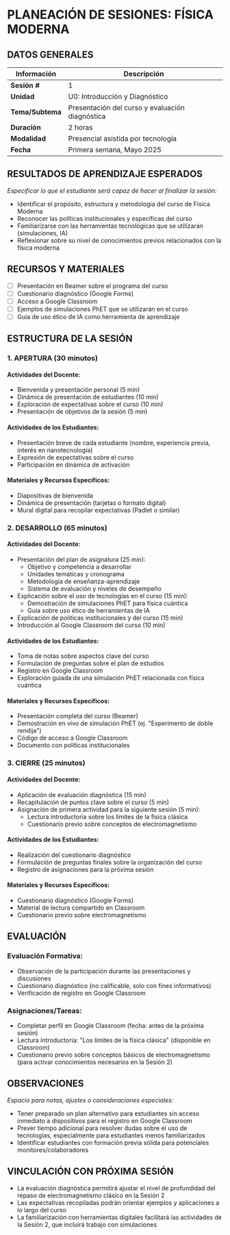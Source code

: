 # PLANEACIÓN DE SESIONES: FÍSICA MODERNA

## DATOS GENERALES

|Información|Descripción|
|---|---|
|**Sesión #**|1|
|**Unidad**|U0: Introducción y Diagnóstico|
|**Tema/Subtema**|Presentación del curso y evaluación diagnóstica|
|**Duración**|2 horas|
|**Modalidad**|Presencial asistida por tecnología|
|**Fecha**|Primera semana, Mayo 2025|

## RESULTADOS DE APRENDIZAJE ESPERADOS

_Especificar lo que el estudiante será capaz de hacer al finalizar la sesión:_

- Identificar el propósito, estructura y metodología del curso de Física Moderna
- Reconocer las políticas institucionales y específicas del curso
- Familiarizarse con las herramientas tecnológicas que se utilizarán (simulaciones, IA)
- Reflexionar sobre su nivel de conocimientos previos relacionados con la física moderna

## RECURSOS Y MATERIALES

- [ ] Presentación en Beamer sobre el programa del curso
- [ ] Cuestionario diagnóstico (Google Forms) 
- [ ] Acceso a Google Classroom
- [ ] Ejemplos de simulaciones PhET que se utilizarán en el curso 
- [ ] Guía de uso ético de IA como herramienta de aprendizaje

## ESTRUCTURA DE LA SESIÓN

### 1. APERTURA (30 minutos)

#### Actividades del Docente:

- Bienvenida y presentación personal (5 min)
- Dinámica de presentación de estudiantes (10 min)
- Exploración de expectativas sobre el curso (10 min)
- Presentación de objetivos de la sesión (5 min)

#### Actividades de los Estudiantes:

- Presentación breve de cada estudiante (nombre, experiencia previa, interés en nanotecnología)
- Expresión de expectativas sobre el curso
- Participación en dinámica de activación

#### Materiales y Recursos Específicos:

- Diapositivas de bienvenida
- Dinámica de presentación (tarjetas o formato digital)
- Mural digital para recopilar expectativas (Padlet o similar)

### 2. DESARROLLO (65 minutos)

#### Actividades del Docente:

- Presentación del plan de asignatura (25 min):
    - Objetivo y competencia a desarrollar
    - Unidades temáticas y cronograma
    - Metodología de enseñanza-aprendizaje
    - Sistema de evaluación y niveles de desempeño
- Explicación sobre el uso de tecnologías en el curso (15 min):
    - Demostración de simulaciones PhET para física cuántica
    - Guía sobre uso ético de herramientas de IA
- Explicación de políticas institucionales y del curso (15 min)
- Introducción al Google Classroom del curso (10 min)

#### Actividades de los Estudiantes:

- Toma de notas sobre aspectos clave del curso
- Formulación de preguntas sobre el plan de estudios
- Registro en Google Classroom
- Exploración guiada de una simulación PhET relacionada con física cuántica

#### Materiales y Recursos Específicos:

- Presentación completa del curso (Beamer)
- Demostración en vivo de simulación PhET (ej. "Experimento de doble rendija")
- Código de acceso a Google Classroom
- Documento con políticas institucionales

### 3. CIERRE (25 minutos)

#### Actividades del Docente:

- Aplicación de evaluación diagnóstica (15 min)
- Recapitulación de puntos clave sobre el curso (5 min)
- Asignación de primera actividad para la siguiente sesión (5 min):
    - Lectura introductoria sobre los límites de la física clásica
    - Cuestionario previo sobre conceptos de electromagnetismo

#### Actividades de los Estudiantes:

- Realización del cuestionario diagnóstico
- Formulación de preguntas finales sobre la organización del curso
- Registro de asignaciones para la próxima sesión

#### Materiales y Recursos Específicos:

- Cuestionario diagnóstico (Google Forms)
- Material de lectura compartido en Classroom
- Cuestionario previo sobre electromagnetismo

## EVALUACIÓN

### Evaluación Formativa:

- Observación de la participación durante las presentaciones y discusiones
- Cuestionario diagnóstico (no calificable, solo con fines informativos)
- Verificación de registro en Google Classroom

### Asignaciones/Tareas:

- Completar perfil en Google Classroom (fecha: antes de la próxima sesión)
- Lectura introductoria: "Los límites de la física clásica" (disponible en Classroom)
- Cuestionario previo sobre conceptos básicos de electromagnetismo (para activar conocimientos necesarios en la Sesión 2)

## OBSERVACIONES

_Espacio para notas, ajustes o consideraciones especiales:_

- Tener preparado un plan alternativo para estudiantes sin acceso inmediato a dispositivos para el registro en Google Classroom
- Prever tiempo adicional para resolver dudas sobre el uso de tecnologías, especialmente para estudiantes menos familiarizados
- Identificar estudiantes con formación previa sólida para potenciales monitores/colaboradores

## VINCULACIÓN CON PRÓXIMA SESIÓN

- La evaluación diagnóstica permitirá ajustar el nivel de profundidad del repaso de electromagnetismo clásico en la Sesión 2
- Las expectativas recopiladas podrán orientar ejemplos y aplicaciones a lo largo del curso
- La familiarización con herramientas digitales facilitará las actividades de la Sesión 2, que incluirá trabajo con simulaciones